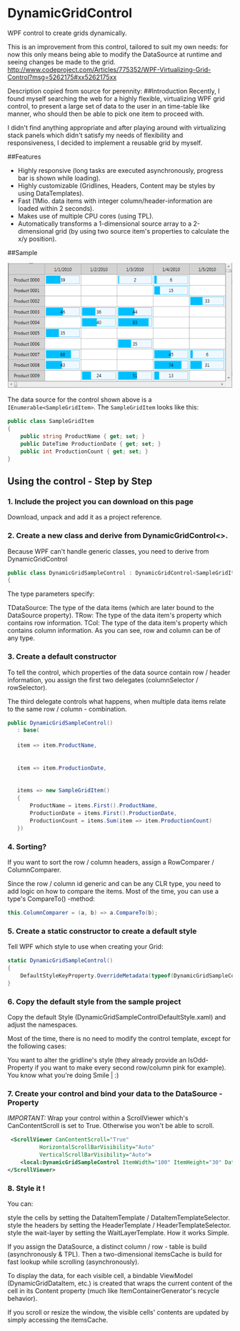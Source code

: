 # DynamicGridControl
WPF control to create grids dynamically.

This is an improvement from this control, tailored to suit my own needs: for now this only means being able to modify the DataSource at runtime and seeing changes be made to the grid.
http://www.codeproject.com/Articles/775352/WPF-Virtualizing-Grid-Control?msg=5262175#xx5262175xx

Description copied from source for perennity:
##Introduction
Recently, I found myself searching the web for a highly flexible, virtualizing WPF grid control, to present a large set of data to the user in an time-table like manner, who should then be able to pick one item to proceed with.

I didn't find anything appropriate and after playing around with virtualizing stack panels which didn't satisfy my needs of flexibility and responsiveness, I decided to implement a reusable grid by myself.

##Features
- Highly responsive (long tasks are executed asynchronously, progress bar is shown while loading).
- Highly customizable (Gridlines, Headers, Content may be styles by using DataTemplates).
- Fast (1Mio. data items with integer column/header-information are loaded within 2 seconds).
- Makes use of multiple CPU cores (using TPL).
- Automatically transforms a 1-dimensional source array to a 2-dimensional grid (by using two source item's properties to calculate the x/y position).

##Sample

![Image a sample grid](https://github.com/obiben/DynamicGridControl/blob/master/DynamicGrid.PNG?raw=true)

The data source for the control shown above is a `IEnumerable<SampleGridItem>`. The `SampleGridItem` looks like this:

```csharp
public class SampleGridItem
{
    public string ProductName { get; set; }
    public DateTime ProductionDate { get; set; }
    public int ProductionCount { get; set; } 
}
```

## Using the control - Step by Step
### 1. Include the project you can download on this page

Download, unpack and add it as a project reference.

### 2. Create a new class and derive from DynamicGridControl<>.

Because WPF can't handle generic classes, you need to derive from DynamicGridControl

```csharp
public class DynamicGridSampleControl : DynamicGridControl<SampleGridItem, string, DateTime>
{
```
The type parameters specify:

TDataSource: The type of the data items (which are later bound to the DataSource property).
TRow: The type of the data item's property which contains row information.
TCol: The type of the data item's property which contains column information.
As you can see, row and column can be of any type.

### 3. Create a default constructor

To tell the control, which properties of the data source contain row / header information, you assign the first two delegates (columnSelector / rowSelector).

The third delegate controls what happens, when multiple data items relate to the same row / column - combination.

```csharp
public DynamicGridSampleControl()
   : base(

   item => item.ProductName,


   item => item.ProductionDate,


   items => new SampleGridItem()
   {
       ProductName = items.First().ProductName,
       ProductionDate = items.First().ProductionDate,
       ProductionCount = items.Sum(item => item.ProductionCount)
   })
```
### 4. Sorting?

If you want to sort the row / column headers, assign a RowComparer / ColumnComparer.

Since the row / column id generic and can be any CLR type, you need to add logic on how to compare the items. Most of the time, you can use a type's CompareTo() -method:

```csharp
this.ColumnComparer = (a, b) => a.CompareTo(b);
```

### 5. Create a static constructor to create a default style

Tell WPF which style to use when creating your Grid:

```csharp
static DynamicGridSampleControl()
{
    DefaultStyleKeyProperty.OverrideMetadata(typeof(DynamicGridSampleControl), new FrameworkPropertyMetadata(typeof(DynamicGridSampleControl)));
}
```

### 6. Copy the default style from the sample project

Copy the default Style (DynamicGridSampleControlDefaultStyle.xaml) and adjust the namespaces.

Most of the time, there is no need to modify the control template, except for the following cases:

You want to alter the gridline's style (they already provide an IsOdd-Property if you want to make every second row/column pink for example).
You know what you're doing Smile | :)

### 7. Create your control and bind your data to the DataSource - Property

_IMPORTANT:_ Wrap your control within a ScrollViewer which's CanContentScroll is set to True.
Otherwise you won't be able to scroll.

```xml
 <ScrollViewer CanContentScroll="True"
          HorizontalScrollBarVisibility="Auto"
          VerticalScrollBarVisibility="Auto">
    <local:DynamicGridSampleControl ItemWidth="100" ItemHeight="30" DataSource="{Binding Data}" />
</ScrollViewer> 
```

### 8. Style it !

You can:

style the cells by setting the DataItemTemplate / DataItemTemplateSelector.
style the headers by setting the HeaderTemplate / HeaderTemplateSelector.
style the wait-layer by setting the WaitLayerTemplate.
How it works
Simple.

If you assign the DataSource, a distinct column / row - table is build (asynchronously & TPL).
Then a two-dimensional itemsCache is build for fast lookup while scrolling (asynchronously).

To display the data, for each visible cell, a bindable ViewModel (DynamicGridDataItem, etc.) is created that wraps the current content of the cell in its Content property (much like ItemContainerGenerator's recycle behavior).

If you scroll or resize the window, the visible cells' contents are updated by simply accessing the itemsCache.
